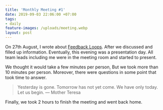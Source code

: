 ```yaml
---
title: 'Monthly Meeting #1'
date: 2019-09-03 22:06:00 +07:00
tags:
- daily
feature-images: /uploads/meeting.webp
layout: post
---
```


On 27th August, I wrote about [Feedback Loops](https://minibugdev.github.io/me/2019/08/27/feedback-loops.html). After we discussed and filled up information. Eventually, this evening was a presentation day. All team leads including me were in the meeting room and started to present.

We thought it would take a few minutes per person, But we took more than 10 minutes per person. Moreover, there were questions in some point that took time to answer.

> Yesterday is gone. Tomorrow has not yet come. We have only today. Let us begin. ― Mother Teresa

Finally, we took 2 hours to finish the meeting and went back home.